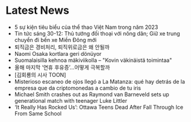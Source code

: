 # Latest News
-  5 sự kiện tiêu biểu của thể thao Việt Nam trong năm 2023
-  Tin tức sáng 30-12: Thủ tướng đối thoại với nông dân; Giữ xe trung chuyển đi bến xe Miền Đông mới
-  퇴직금은 경비처리, 퇴직위로금은 왜 안될까
-  Naomi Osaka kortlara geri dönüyor
-  Suomalaisilla kehnoa mäkiviikolla – "Kovin väkinäistä toimintaa"
-  올해 마지막 ‘연휴 후유증’…어떻게 극복할까
-  [김회룡의 시사 TOON]
-  Misterioso escaneo de ojos llegó a La Matanza: qué hay detrás de la empresa que da criptomonedas a cambio de tu iris
-  Michael Smith crashes out as Raymond van Barneveld sets up generational match with teenager Luke Littler
-  ‘It Really Has Rocked Us’: Ottawa Teens Dead After Fall Through Ice From Same School

